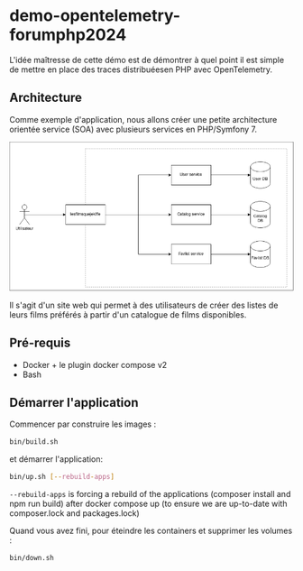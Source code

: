 # demo-opentelemetry-forumphp2024

L'idée maîtresse de cette démo est de démontrer à quel point il est simple de mettre en place des traces distribuéesen PHP avec OpenTelemetry.

## Architecture

Comme exemple d'application, nous allons créer une petite architecture orientée service (SOA) avec plusieurs services en PHP/Symfony 7.

![L'architecture](doc/architecture.png)

Il s'agit d'un site web qui permet à des utilisateurs de créer des listes de leurs films préférés à partir d'un catalogue de films disponibles.

## Pré-requis

* Docker + le plugin docker compose v2
* Bash

## Démarrer l'application

Commencer par construire les images :

```sh
bin/build.sh
```

et démarrer l'application:

```sh
bin/up.sh [--rebuild-apps]
```

`--rebuild-apps` is forcing a rebuild of the applications (composer install and npm run build) after docker compose up (to ensure we are up-to-date with composer.lock and packages.lock)

Quand vous avez fini, pour éteindre les containers et supprimer les volumes :

```sh
bin/down.sh
```
